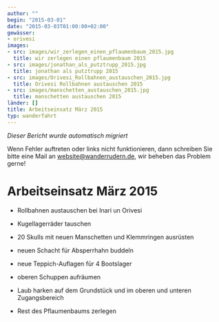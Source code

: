 ```yaml
---
author: ""
begin: "2015-03-01"
date: "2015-03-03T01:00:00+02:00"
gewässer:
- orivesi
images:
- src: images/wir_zerlegen_einen_pflaumenbaum_2015.jpg
  title: wir zerlegen einen pflaumenbaum 2015
- src: images/jonathan_als_putztrupp_2015.jpg
  title: jonathan als putztrupp 2015
- src: images/Orivesi_Rollbahnen_austauschen_2015.jpg
  title: Orivesi Rollbahnen austauschen 2015
- src: images/manschetten_austauschen_2015.jpg
  title: manschetten austauschen 2015
länder: []
title: Arbeitseinsatz März 2015
typ: wanderfahrt
---
```



*Dieser Bericht wurde automatisch migriert*

Wenn Fehler auftreten oder links nicht funktionieren, dann schreiben Sie bitte eine Mail an website@wanderrudern.de, wir beheben das Problem gerne!



# Arbeitseinsatz März 2015


- Rollbahnen austauschen bei Inari un Orivesi

- Kugellagerräder tauschen

- 20 Skulls mit neuen Manschetten und Klemmringen ausrüsten

- neuen Schacht für Absperrhahn buddeln

- neue Teppich-Auflagen für 4 Bootslager

- oberen Schuppen aufräumen

- Laub harken auf dem Grundstück und im oberen und unteren Zugangsbereich

- Rest des Pflaumenbaums zerlegen